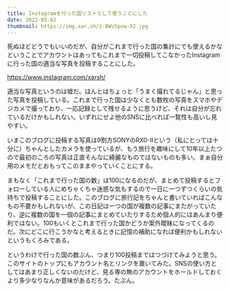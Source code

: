```yaml
---
title: Instagramを行った国リストとして使うことにした
date: 2022-05-02
thumbnail: https://img.xar.sh/i-BWv5pvw-X2.jpg
---
```


死ぬほどどうでもいいのだが、自分がこれまで行った国の集計にでも使えるかなということでアカウントはあってもこれまで一切投稿してこなかったInstagramに行った国の適当な写真を投稿することにした。

<https://www.instagram.com/xarsh/>

適当な写真というのは嘘だ。ほんとはちょっと「うまく撮れてるじゃん」と思った写真を投稿している。これまで行った国は少なくとも数枚の写真をスマホやデジカメで撮っており、一応記録として残せるように思うけど、それは自分が忘れているだけかもしれない。いずれにせよ他のSNSに比べれば一覧性も高いし見やすい。

いまこのブログに投稿する写真は9割方SONYのRX0-IIという（私にとっては十分に）ちゃんとしたカメラを使っているが、もう旅行を趣味にして10年以上たつので最初のころの写真は正直そんなに綺麗なものではないものも多い。まぁ自分用のメモだとおもってこのままやっていくことにする。

まもなく「これまで行った国の数」は100になるのだが、まとめて投稿するとフォローしている人にめちゃくちゃ迷惑な気もするので一日に一つずつくらいの気持ちで投稿することにした。このブログに旅行記をちゃんと書いていればこんなもの不要かもしれないが、この日記は一つの国が複数の記事にまたがっていたり、逆に複数の国を一個の記事にまとめていたりするため個人的にはあんまり便利ではない。100もいくとこれまで行った国かどうか案外曖昧になってくるのだ。次にどこに行こうかなと考えるときに記憶の補助になれば便利かもしれないというもくろみである。

というわけで行った国の数ぶん、つまり100投稿まではつづけてみようと思う。このサイトのトップにもアカウント名とリンクを置いてみた。SNSの使い方としてはあまり正しくないのだけど、見る専の無のアカウントをホールドしておくより多少なりなんか意味があるだろう。たぶん。
